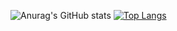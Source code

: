 ![Anurag's GitHub stats](https://github-readme-stats.vercel.app/api?username=PringleCPP&show_icons=true&theme=dark)
[![Top Langs](https://github-readme-stats.vercel.app/api/top-langs/?username=PringleCPP&langs_count=8&theme=dark)](https://github.com/anuraghazra/github-readme-stats)



<!--
**PringleCPP/PringleCPP** is a ✨ _special_ ✨ repository because its `README.md` (this file) appears on your GitHub profile.

Here are some ideas to get you started:

- 🔭 I’m currently working on ...
- 🌱 I’m currently learning ...
- 👯 I’m looking to collaborate on ...
- 🤔 I’m looking for help with ...
- 💬 Ask me about ...
- 📫 How to reach me: ...
- 😄 Pronouns: ...
- ⚡ Fun fact: ...
-->
